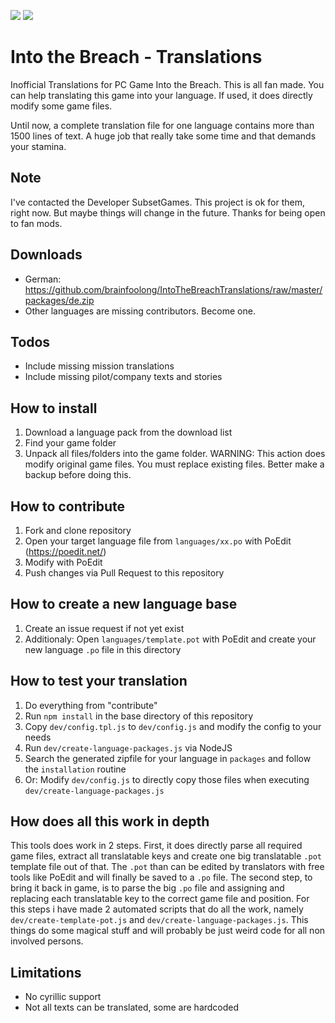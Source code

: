 ![](https://img.shields.io/badge/Game_Version-1.0.10(2--28--2018)-green.svg) 
![](https://img.shields.io/badge/DE__WorkingAlpha-70%25_Translated-orange.svg)
# Into the Breach - Translations
Inofficial Translations for PC Game Into the Breach. This is all fan made. You can help translating this game into your language. If used, it does directly modify some game files.

Until now, a complete translation file for one language contains more than 1500 lines of text. A huge job that really take some time and that demands your stamina.

## Note
I've contacted the Developer SubsetGames. This project is ok for them, right now. But maybe things will change in the future. Thanks for being open to fan mods.

## Downloads
* German: https://github.com/brainfoolong/IntoTheBreachTranslations/raw/master/packages/de.zip
* Other languages are missing contributors. Become one.

## Todos
* Include missing mission translations
* Include missing pilot/company texts and stories

## How to install
1. Download a language pack from the download list
2. Find your game folder
3. Unpack all files/folders into the game folder. WARNING: This action does modify original game files. You must replace existing files. Better make a backup before doing this.

## How to contribute

1. Fork and clone repository
2. Open your target language file from `languages/xx.po` with PoEdit (https://poedit.net/)
3. Modify with PoEdit
4. Push changes via Pull Request to this repository

## How to create a new language base

1. Create an issue request if not yet exist
2. Additionaly: Open `languages/template.pot` with PoEdit and create your new language `.po` file in this directory

## How to test your translation
1. Do everything from "contribute"
2. Run `npm install` in the base directory of this repository
3. Copy `dev/config.tpl.js` to `dev/config.js` and modify the config to your needs
4. Run `dev/create-language-packages.js` via NodeJS
5. Search the generated zipfile for your language in `packages` and follow the `installation` routine
6. Or: Modify `dev/config.js` to directly copy those files when executing `dev/create-language-packages.js`

## How does all this work in depth
This tools does work in 2 steps. First, it does directly parse all required game files, extract all translatable keys and create one big translatable `.pot` template file out of that. The `.pot` than can be edited by translators with free tools like PoEdit and will finally be saved to a `.po` file. The second step, to bring it back in game, is to parse the big `.po` file and assigning and replacing each translatable key to the correct game file and position. For this steps i have made 2 automated scripts that do all the work, namely `dev/create-template-pot.js` and `dev/create-language-packages.js`. This things do some magical stuff and will probably be just weird code for all non involved persons.

## Limitations
* No cyrillic support
* Not all texts can be translated, some are hardcoded


